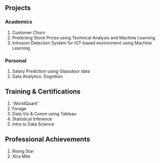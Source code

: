 ## Projects

### Academics

1. Customer Churn
2. Predicting Stock Prices using Technical Analysis and Machine Learning
3. Intrusion Detection System for IOT-based environment using Machine Learning

### Personal

1. Salary Prediction using Glassdoor data
2. Data Analytics: Dognition

## Training & Certifications

1. 'WorldQuant'
2. Forage
3. Data Viz & Comm using Tableau
4. Statistical Inference
5. Intro to Data Science

## Professional Achievements

1. Rising Star 
2. Xtra Mile
